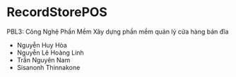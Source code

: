 # RecordStorePOS
PBL3: Công Nghệ Phần Mềm
Xây dựng phần mềm quản lý cửa hàng bán đĩa
- Nguyễn Huy Hòa
- Nguyễn Lê Hoàng Linh
- Trần Nguyên Nam
- Sisanonh Thinnakone
